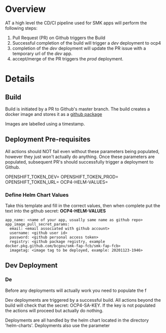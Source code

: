 # Overview

AT a high level the CD/CI pipeline used for SMK apps will perform
the following steps:

1. Pull Request (PR) on Github triggers the Build
1. Successful completion of the build will trigger a *dev* deployment to ocp4
1. completion of the *dev* deployment will update the PR issue with a temporary url of the *dev* app.
1. accept/merge of the PR triggers the *prod* deployment.

# Details

## Build

Build is initiated by a PR to Github's master branch.  The build creates a 
docker image and stores it as a [github package](https://github.com/orgs/bcgov/packages?repo_name=smk-fap-fcb)

Images are labelled using a timestamp.

## Deployment Pre-requisites

All actions should NOT fail even without these parameters being populated, 
however they just won't actually do anything.  Once these parameters are populated, subsequent PR's should successfully trigger a deployment to Github.

OPENSHIFT_TOKEN_DEV=<api key for service account used to deploy to dev>
OPENSHIFT_TOKEN_PROD=<api key for service account used to deploy to prod>
OPENSHIFT_TOKEN_URL=<url to openshift instance>
OCP4-HELM-VALUES=<text to put in here is defined below>

### Define Helm Chart Values

Take this template and fill in the correct values, then when complete
put the text into the github secret: **OCP4-HELM-VALUES**

```
app_name: <name of your app, usually same name as github repo>
app_image_pull_secret_params:
  email: <email associated with github account>
  username: <github user id>
  password: <github personal access token>
  registry: <github package registry, example docker.pkg.github.com/bcgov/smk-fap-fcb/smk-fap-fcb>
  imagetag: <image tag to be deployed, example: 20201123-1946>
```





## Dev Deployment

### De

Before any deployments will actually work you need to populate the f

Dev deployments are triggered by a successful build.  All actions beyond the
build will check that the secret: OCP4-SA-KEY.  If the key is not populated 
the actions will proceed but actually do nothing.

Deployments are all handled by the helm chart located in the directory
'helm-charts'.  Deployments also use the parameter


